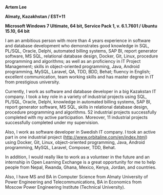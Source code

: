 **Artem Lee**

**Almaty, Kazakhstan / EST+11**

**Microsoft Windows 7 Ultimate, 64 bit, Service Pack 1, v. 6.1.7601 / Ubuntu 15.10, 64 bit**

I am an ambitious person with more than 4 years experience in software and database development who demonstrates good knowledge in SQL, PL/SQL, Oracle, Delphi, automated billing systems, SAP BI, report generator software, MS SQL, relational database design, Docker, Git, Linux, procedure programming and algorithms; as well as an proficiency in IT Project Management; skills in object-oriented programming, Java, Android programming, MySQL, Laravel, QA, TDD, BDD, Behat; fluency in English; excellent communication, team working skills and has master degree in IT from prestigious university.
 
Currently, I work as software and database developer in a big Kazakstan IT company. I took a key role in a variety of industrial projects using SQL, PL/SQL, Oracle, Delphi, knowledge in automated billing systems, SAP BI, report generator software, MS SQL, skills in relational database design, procedure programming and algorithms. 52 industrial projects successfully completed with my active participation. Moreover, 11 industrial projects successfully completed under my supervision.
 
Also, I work as software developer in Swedish IT company. I took an active part in one industrial project (http://www.orbitaline.com/en/index.html) using Docker, Git, Linux, object-oriented programming, Java, Android programming, MySQL, Laravel, Composer, TDD, Behat.
 
In addition, I would really like to work as a volunteer in the future and an internship in Open Learning Exchange is a great opportunity for me to help people from Nepal, Rwanda, Ghana, Mexico, Kenya, Jordan, and countries.

Also, I have MS and BA in Computer Science from Almaty University of Power Engineering and Telecommunications, BA in Economics from Moscow Power Engineering Institute (Technical University).


